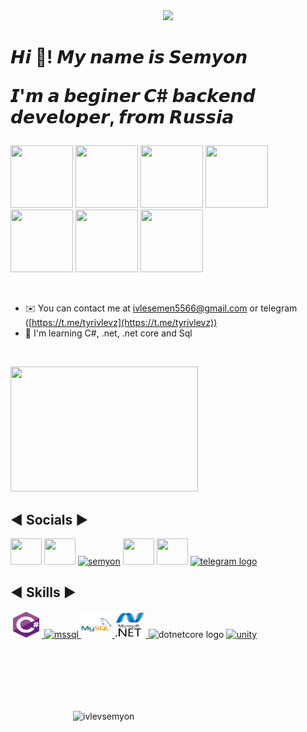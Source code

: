 <div id="header" align="center">
  <img src="https://media.giphy.com/media/VTtANKl0beDFQRLDTh/giphy.gif" width="100"/>
</div>
<h1 align="centre">𝙃𝙞 👋! 𝙈𝙮 𝙣𝙖𝙢𝙚 𝙞𝙨 𝙎𝙚𝙢𝙮𝙤𝙣
  
𝙄'𝙢 𝙖 𝙗𝙚𝙜𝙞𝙣𝙚𝙧 𝘾# 𝙗𝙖𝙘𝙠𝙚𝙣𝙙 𝙙𝙚𝙫𝙚𝙡𝙤𝙥𝙚𝙧, 𝙛𝙧𝙤𝙢 𝙍𝙪𝙨𝙨𝙞𝙖</h1>


<p>
<a><img src ="https://user-images.githubusercontent.com/75061655/231721085-7645719e-eb75-448a-a9b7-aa6eb006803b.gif" width = "100" height = "100"/></a> 
  <a><img src ="https://user-images.githubusercontent.com/75061655/231721085-7645719e-eb75-448a-a9b7-aa6eb006803b.gif" width = "100" height = "100"/></a>
  <a><img src ="https://user-images.githubusercontent.com/75061655/231721085-7645719e-eb75-448a-a9b7-aa6eb006803b.gif" width = "100" height = "100"/></a>
  <a><img src ="https://user-images.githubusercontent.com/75061655/231721085-7645719e-eb75-448a-a9b7-aa6eb006803b.gif" width = "100" height = "100"/></a>
  <a><img src ="https://user-images.githubusercontent.com/75061655/231721085-7645719e-eb75-448a-a9b7-aa6eb006803b.gif" width = "100" height = "100"/></a>
  <a><img src ="https://user-images.githubusercontent.com/75061655/231721085-7645719e-eb75-448a-a9b7-aa6eb006803b.gif" width = "100" height = "100"/></a>
  <a><img src ="https://user-images.githubusercontent.com/75061655/231721085-7645719e-eb75-448a-a9b7-aa6eb006803b.gif" width = "100" height = "100"/></a>
</p>


<img src ="https://user-images.githubusercontent.com/75061655/231754951-d08d501a-b5e8-41c9-b837-5893be106530.gif" width = "1000" height = "10"/>

* ✉️  You can contact me at [ivlesemen5566@gmail.com](mailto:ivlesemen5566@gmail.com) or telegram ([https://t.me/tyrivlevz](https://t.me/tyrivlevz))
* 🧠  I'm learning C#, .net, .net core and Sql

<img src ="https://user-images.githubusercontent.com/75061655/231754951-d08d501a-b5e8-41c9-b837-5893be106530.gif" width = "1000" height = "10"/>
<p align="left">
  <a><img src ="https://user-images.githubusercontent.com/75061655/231724152-a88d2bf9-2486-4313-8107-c5afdc395b22.gif" width = "300" height = "200"/></a>
</p>


## ◀ Socials ▶

<p align="left">
<a href="https://www.github.com/IvlevSemyon" target="_blank" rel="noreferrer"><img src="https://raw.githubusercontent.com/danielcranney/readme-generator/main/public/icons/socials/github.svg" width="50" height="42" /></a>
<a href="https://www.stackoverflow.com/users/21632423/ensi" target="_blank" rel="noreferrer"><img src="https://raw.githubusercontent.com/danielcranney/readme-generator/main/public/icons/socials/stackoverflow.svg" width="50" height="42" /></a>
<a href="https://www.leetcode.com/ens1" target="blank" rel="noreferrer"><img src="https://raw.githubusercontent.com/rahuldkjain/github-profile-readme-generator/master/src/images/icons/Social/leet-code.svg" alt="semyon" width="50" height="42" /></a>
<a href="https://discord.com/users/540883705900695552" target="_blank" rel="noreferrer"><img src="https://raw.githubusercontent.com/danielcranney/readme-generator/main/public/icons/socials/discord.svg" width="50" height="42" /></a>
<a href="https://www.codewars.com/users/ensi" target="_blank" rel="noreferrer"><img src="https://www.codewars.com/packs/assets/logo.61192cf7.svg" width="50" height="42" /></a>
<a href="https://t.me/tyrivlevz" target="_blank" rel="noreferrer"><img src="https://raw.githubusercontent.com/maurodesouza/profile-readme-generator/master/src/assets/icons/social/telegram/default.svg" width="50" height="42" alt="telegram logo"/></a>
</p>


## ◀ Skills ▶

<div align="left">
  
  <div align="left"> 
    <a href="https://www.w3schools.com/cs/" target="_blank" rel="noreferrer"> <img src="https://raw.githubusercontent.com/devicons/devicon/master/icons/csharp/csharp-original.svg  " alt="csharp" width="50" height="42"  /> </a> 
    <a href="https://www.microsoft.com/en-us/sql-server" target="_blank" rel="noreferrer"> <img src="https://www.svgrepo.com/show/303229/microsoft-sql-server-logo.svg" alt="mssql" width="50" height="42"/> </a> 
    <a href="https://www.mysql.com/" target="_blank" rel="noreferrer"> <img src="https://raw.githubusercontent.com/devicons/devicon/master/icons/mysql/mysql-original-wordmark.svg  " alt="mysql" width="50" height="42"/> </a>
    <a href="https://dotnet.microsoft.com/" target="_blank" rel="noreferrer"> <img src="https://raw.githubusercontent.com/devicons/devicon/master/icons/dot-net/dot-net-original-wordmark.svg" alt="dotnet" width="50" height="42"  /> </a>
    <a><img src="https://cdn.jsdelivr.net/gh/devicons/devicon/icons/dotnetcore/dotnetcore-original.svg" width="50" height="42" alt="dotnetcore logo"  /></a>
    <a href="https://unity.com/" target="_blank" rel="noreferrer"> <img src="https://www.vectorlogo.zone/logos/unity3d/unity3d-icon.svg" alt="unity" width="50" height="42"/> </a> 
  </div>
</div>
<p><img align="left" style="padding: 100px" src="https://github-readme-stats.vercel.app/api/top-langs?username=ivlevsemyon&show_icons=true&locale=en&layout=compact" alt="ivlevsemyon" /></p>
